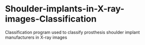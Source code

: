 # Shoulder-implants-in-X-ray-images-Classification
 Classification program used to classify prosthesis shoulder implant manufacturers in X-ray images
